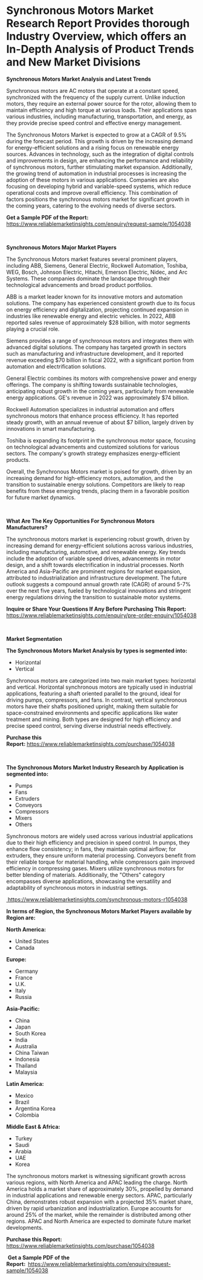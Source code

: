 <p><h1>Synchronous Motors Market Research Report Provides thorough Industry Overview, which offers an In-Depth Analysis of Product Trends and New Market Divisions</h1></p><p><strong>Synchronous Motors Market Analysis and Latest Trends</strong></p>
<p><p>Synchronous motors are AC motors that operate at a constant speed, synchronized with the frequency of the supply current. Unlike induction motors, they require an external power source for the rotor, allowing them to maintain efficiency and high torque at various loads. Their applications span various industries, including manufacturing, transportation, and energy, as they provide precise speed control and effective energy management.</p><p>The Synchronous Motors Market is expected to grow at a CAGR of 9.5% during the forecast period. This growth is driven by the increasing demand for energy-efficient solutions and a rising focus on renewable energy sources. Advances in technology, such as the integration of digital controls and improvements in design, are enhancing the performance and reliability of synchronous motors, further stimulating market expansion. Additionally, the growing trend of automation in industrial processes is increasing the adoption of these motors in various applications. Companies are also focusing on developing hybrid and variable-speed systems, which reduce operational costs and improve overall efficiency. This combination of factors positions the synchronous motors market for significant growth in the coming years, catering to the evolving needs of diverse sectors.</p></p>
<p><strong>Get a Sample PDF of the Report:&nbsp;</strong> <a href="https://www.reliablemarketinsights.com/enquiry/request-sample/1054038?utm_campaign=3051&utm_medium=2&utm_source=Github&utm_content=ia&utm_term=17042025&utm_id=synchronous-motors">https://www.reliablemarketinsights.com/enquiry/request-sample/1054038</a></p>
<p>&nbsp;</p>
<p><strong>Synchronous Motors Major Market Players</strong></p>
<p><p>The Synchronous Motors market features several prominent players, including ABB, Siemens, General Electric, Rockwell Automation, Toshiba, WEG, Bosch, Johnson Electric, Hitachi, Emerson Electric, Nidec, and Arc Systems. These companies dominate the landscape through their technological advancements and broad product portfolios.</p><p>ABB is a market leader known for its innovative motors and automation solutions. The company has experienced consistent growth due to its focus on energy efficiency and digitalization, projecting continued expansion in industries like renewable energy and electric vehicles. In 2022, ABB reported sales revenue of approximately $28 billion, with motor segments playing a crucial role.</p><p>Siemens provides a range of synchronous motors and integrates them with advanced digital solutions. The company has targeted growth in sectors such as manufacturing and infrastructure development, and it reported revenue exceeding $70 billion in fiscal 2022, with a significant portion from automation and electrification solutions.</p><p>General Electric combines its motors with comprehensive power and energy offerings. The company is shifting towards sustainable technologies, anticipating robust growth in the coming years, particularly from renewable energy applications. GE's revenue in 2022 was approximately $74 billion.</p><p>Rockwell Automation specializes in industrial automation and offers synchronous motors that enhance process efficiency. It has reported steady growth, with an annual revenue of about $7 billion, largely driven by innovations in smart manufacturing.</p><p>Toshiba is expanding its footprint in the synchronous motor space, focusing on technological advancements and customized solutions for various sectors. The company's growth strategy emphasizes energy-efficient products.</p><p>Overall, the Synchronous Motors market is poised for growth, driven by an increasing demand for high-efficiency motors, automation, and the transition to sustainable energy solutions. Competitors are likely to reap benefits from these emerging trends, placing them in a favorable position for future market dynamics.</p></p>
<p>&nbsp;</p>
<p><strong>What Are The Key Opportunities For Synchronous Motors Manufacturers?</strong></p>
<p><p>The synchronous motors market is experiencing robust growth, driven by increasing demand for energy-efficient solutions across various industries, including manufacturing, automotive, and renewable energy. Key trends include the adoption of variable speed drives, advancements in motor design, and a shift towards electrification in industrial processes. North America and Asia-Pacific are prominent regions for market expansion, attributed to industrialization and infrastructure development. The future outlook suggests a compound annual growth rate (CAGR) of around 5-7% over the next five years, fueled by technological innovations and stringent energy regulations driving the transition to sustainable motor systems.</p></p>
<p><strong>Inquire or Share Your Questions If Any Before Purchasing This Report:</strong> <a href="https://www.reliablemarketinsights.com/enquiry/pre-order-enquiry/1054038?utm_campaign=3051&utm_medium=2&utm_source=Github&utm_content=ia&utm_term=17042025&utm_id=synchronous-motors">https://www.reliablemarketinsights.com/enquiry/pre-order-enquiry/1054038</a></p>
<p>&nbsp;</p>
<p><strong>Market Segmentation</strong></p>
<p><strong>The Synchronous Motors Market Analysis by types is segmented into:</strong></p>
<p><ul><li>Horizontal</li><li>Vertical</li></ul></p>
<p><p>Synchronous motors are categorized into two main market types: horizontal and vertical. Horizontal synchronous motors are typically used in industrial applications, featuring a shaft oriented parallel to the ground, ideal for driving pumps, compressors, and fans. In contrast, vertical synchronous motors have their shafts positioned upright, making them suitable for space-constrained environments and specific applications like water treatment and mining. Both types are designed for high efficiency and precise speed control, serving diverse industrial needs effectively.</p></p>
<p><strong>Purchase this Report:&nbsp;</strong><a href="https://www.reliablemarketinsights.com/purchase/1054038?utm_campaign=3051&utm_medium=2&utm_source=Github&utm_content=ia&utm_term=17042025&utm_id=synchronous-motors">https://www.reliablemarketinsights.com/purchase/1054038</a></p>
<p>&nbsp;</p>
<p><strong>The Synchronous Motors Market Industry Research by Application is segmented into:</strong></p>
<p><ul><li>Pumps</li><li>Fans</li><li>Extruders</li><li>Conveyors</li><li>Compressors</li><li>Mixers</li><li>Others</li></ul></p>
<p><p>Synchronous motors are widely used across various industrial applications due to their high efficiency and precision in speed control. In pumps, they enhance flow consistency; in fans, they maintain optimal airflow; for extruders, they ensure uniform material processing. Conveyors benefit from their reliable torque for material handling, while compressors gain improved efficiency in compressing gases. Mixers utilize synchronous motors for better blending of materials. Additionally, the "Others" category encompasses diverse applications, showcasing the versatility and adaptability of synchronous motors in industrial settings.</p></p>
<p><a href="https://www.reliablemarketinsights.com/synchronous-motors-r1054038?utm_campaign=3051&utm_medium=2&utm_source=Github&utm_content=ia&utm_term=17042025&utm_id=synchronous-motors">&nbsp;https://www.reliablemarketinsights.com/synchronous-motors-r1054038</a></p>
<p><strong>In terms of Region, the Synchronous Motors Market Players available by Region are:</strong></p>
<p>
    <p> <strong> North America: </strong>
        <ul>
            <li>United States</li>
            <li>Canada</li>
        </ul>
        </p> 
    <p> <strong> Europe: </strong>
        <ul>
            <li>Germany</li>
            <li>France</li>
            <li>U.K.</li>
            <li>Italy</li>
            <li>Russia</li>
        </ul>
        </p> 
    <p> <strong> Asia-Pacific: </strong>
        <ul>
            <li>China</li>
            <li>Japan</li>
            <li>South Korea</li>
            <li>India</li>
            <li>Australia</li>
            <li>China Taiwan</li>
            <li>Indonesia</li>
            <li>Thailand</li>
            <li>Malaysia</li>
        </ul>
        </p> 
    <p> <strong> Latin America: </strong>
        <ul>
            <li>Mexico</li>
            <li>Brazil</li>
            <li>Argentina Korea</li>
            <li>Colombia</li>
        </ul>
        </p> 
    <p> <strong> Middle East & Africa: </strong>
        <ul>
            <li>Turkey</li>
            <li>Saudi</li>
            <li>Arabia</li>
            <li>UAE</li>
            <li>Korea</li>
        </ul>
    </p>
    </p>
<p><p>The synchronous motors market is witnessing significant growth across various regions, with North America and APAC leading the charge. North America holds a market share of approximately 30%, propelled by demand in industrial applications and renewable energy sectors. APAC, particularly China, demonstrates robust expansion with a projected 35% market share, driven by rapid urbanization and industrialization. Europe accounts for around 25% of the market, while the remainder is distributed among other regions. APAC and North America are expected to dominate future market developments.</p></p>
<p><strong>Purchase this Report: </strong><a href="https://www.reliablemarketinsights.com/purchase/1054038?utm_campaign=3051&utm_medium=2&utm_source=Github&utm_content=ia&utm_term=17042025&utm_id=synchronous-motors">https://www.reliablemarketinsights.com/purchase/1054038</a></p>
<p>&nbsp;<strong>Get a Sample PDF of the Report:&nbsp;&nbsp;</strong><a href="https://www.reliablemarketinsights.com/enquiry/request-sample/1054038?utm_campaign=3051&utm_medium=2&utm_source=Github&utm_content=ia&utm_term=17042025&utm_id=synchronous-motors">https://www.reliablemarketinsights.com/enquiry/request-sample/1054038</a></p>
<p><strong></strong></p>
<p><p></p><p></p><p></p></p>